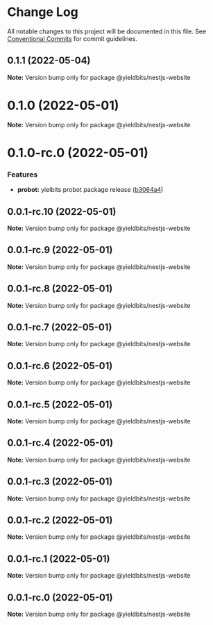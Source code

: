 # Change Log

All notable changes to this project will be documented in this file.
See [Conventional Commits](https://conventionalcommits.org) for commit guidelines.

## 0.1.1 (2022-05-04)

**Note:** Version bump only for package @yieldbits/nestjs-website





# 0.1.0 (2022-05-01)

**Note:** Version bump only for package @yieldbits/nestjs-website





# 0.1.0-rc.0 (2022-05-01)


### Features

* **probot:** yielbits probot package release ([b3064a4](https://github.com/yieldbits/nestjs/commit/b3064a44d336177d8c226e7df3c357193b1de930))





## 0.0.1-rc.10 (2022-05-01)

**Note:** Version bump only for package @yieldbits/nestjs-website





## 0.0.1-rc.9 (2022-05-01)

**Note:** Version bump only for package @yieldbits/nestjs-website





## 0.0.1-rc.8 (2022-05-01)

**Note:** Version bump only for package @yieldbits/nestjs-website





## 0.0.1-rc.7 (2022-05-01)

**Note:** Version bump only for package @yieldbits/nestjs-website





## 0.0.1-rc.6 (2022-05-01)

**Note:** Version bump only for package @yieldbits/nestjs-website





## 0.0.1-rc.5 (2022-05-01)

**Note:** Version bump only for package @yieldbits/nestjs-website





## 0.0.1-rc.4 (2022-05-01)

**Note:** Version bump only for package @yieldbits/nestjs-website





## 0.0.1-rc.3 (2022-05-01)

**Note:** Version bump only for package @yieldbits/nestjs-website





## 0.0.1-rc.2 (2022-05-01)

**Note:** Version bump only for package @yieldbits/nestjs-website





## 0.0.1-rc.1 (2022-05-01)

**Note:** Version bump only for package @yieldbits/nestjs-website





## 0.0.1-rc.0 (2022-05-01)

**Note:** Version bump only for package @yieldbits/nestjs-website
